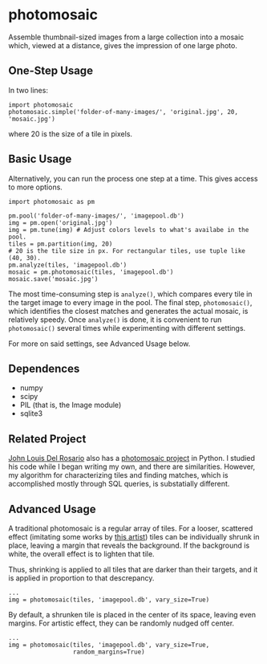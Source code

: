 photomosaic
=========

Assemble thumbnail-sized images from a large collection into a mosaic which, viewed at a distance, gives the impression of one large photo.

One-Step Usage
--------------

In two lines:

    import photomosaic
    photomosaic.simple('folder-of-many-images/', 'original.jpg', 20, 'mosaic.jpg')

where 20 is the size of a tile in pixels.

Basic Usage
-----------

Alternatively, you can run the process one step at a time. This gives access to more options. 

    import photomosaic as pm
    
    pm.pool('folder-of-many-images/', 'imagepool.db')
    img = pm.open('original.jpg')
    img = pm.tune(img) # Adjust colors levels to what's availabe in the pool.
    tiles = pm.partition(img, 20)
    # 20 is the tile size in px. For rectangular tiles, use tuple like (40, 30).
    pm.analyze(tiles, 'imagepool.db')
    mosaic = pm.photomosaic(tiles, 'imagepool.db')
    mosaic.save('mosaic.jpg')

The most time-consuming step is ``analyze()``, which compares every tile in the target image to every image in the pool. The final step, ``photomosaic()``, which identifies the closest matches and generates the actual mosaic, is relatively speedy. Once ``analyze()`` is done, it is convenient to run ``photomosaic()`` several times while experimenting with different settings.

For more on said settings, see Advanced Usage below.

Dependences
-----------

* numpy
* scipy
* PIL (that is, the Image module)
* sqlite3

Related Project
---------------
[John Louis Del Rosario](https://github.com/john2x) also has a [photomosaic project](https://github.com/john2x/photomosaic) in Python. I studied his code while I began writing my own, and there are similarities. However, my algorithm for characterizing tiles and finding matches, which is accomplished mostly through SQL queries, is substatially different.

Advanced Usage
--------------

A traditional photomosaic is a regular array of tiles. For a looser, scattered effect (imitating some works by [this artist](http://www.flickr.com/photos/tsevis/collections/)) tiles can be individually shrunk in place, leaving a margin that reveals the background. If the background is white, the overall effect is to lighten that tile.

Thus, shrinking is applied to all tiles that are darker than their targets, and it is applied in proportion to that descrepancy.

    ...
    img = photomosaic(tiles, 'imagepool.db', vary_size=True)

By default, a shrunken tile is placed in the center of its space, leaving even margins. For artistic effect, they can be randomly nudged off center.

    ...
    img = photomosaic(tiles, 'imagepool.db', vary_size=True,
                      random_margins=True)


